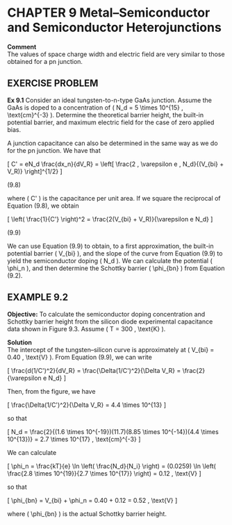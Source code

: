 # CHAPTER 9 Metal–Semiconductor and Semiconductor Heterojunctions

**Comment**  
The values of space charge width and electric field are very similar to those obtained for a pn junction.

## EXERCISE PROBLEM

**Ex 9.1** Consider an ideal tungsten-to-n-type GaAs junction. Assume the GaAs is doped to a concentration of \( N_d = 5 \times 10^{15} \, \text{cm}^{-3} \). Determine the theoretical barrier height, the built-in potential barrier, and maximum electric field for the case of zero applied bias.

A junction capacitance can also be determined in the same way as we do for the pn junction. We have that

\[
C' = eN_d \frac{dx_n}{dV_R} = \left[ \frac{2 \, \varepsilon e \, N_d}{(V_{bi} + V_R)} \right]^{1/2}
\]

(9.8)

where \( C' \) is the capacitance per unit area. If we square the reciprocal of Equation (9.8), we obtain

\[
\left( \frac{1}{C'} \right)^2 = \frac{2(V_{bi} + V_R)}{\varepsilon e N_d}
\]

(9.9)

We can use Equation (9.9) to obtain, to a first approximation, the built-in potential barrier \( V_{bi} \), and the slope of the curve from Equation (9.9) to yield the semiconductor doping \( N_d \). We can calculate the potential \( \phi_n \), and then determine the Schottky barrier \( \phi_{bn} \) from Equation (9.2).

## EXAMPLE 9.2

**Objective:** To calculate the semiconductor doping concentration and Schottky barrier height from the silicon diode experimental capacitance data shown in Figure 9.3. Assume \( T = 300 \, \text{K} \).

**Solution**  
The intercept of the tungsten–silicon curve is approximately at \( V_{bi} = 0.40 \, \text{V} \). From Equation (9.9), we can write

\[
\frac{d(1/C')^2}{dV_R} = \frac{\Delta(1/C')^2}{\Delta V_R} = \frac{2}{\varepsilon e N_d}
\]

Then, from the figure, we have

\[
\frac{\Delta(1/C')^2}{\Delta V_R} = 4.4 \times 10^{13}
\]

so that

\[
N_d = \frac{2}{(1.6 \times 10^{-19})(11.7)(8.85 \times 10^{-14})(4.4 \times 10^{13})} = 2.7 \times 10^{17} \, \text{cm}^{-3}
\]

We can calculate

\[
\phi_n = \frac{kT}{e} \ln \left( \frac{N_d}{N_i} \right) = (0.0259) \ln \left( \frac{2.8 \times 10^{19}}{2.7 \times 10^{17}} \right) = 0.12 \, \text{V}
\]

so that

\[
\phi_{bn} = V_{bi} + \phi_n = 0.40 + 0.12 = 0.52 \, \text{V}
\]

where \( \phi_{bn} \) is the actual Schottky barrier height.